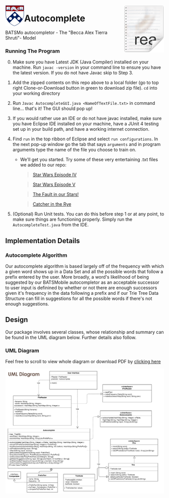 <img src="https://github.com/shruti0085/594-AutoComplete/blob/master/Media/shield-only-RGB-4k.png" align="left" width="60" hieght="60"> <img src="https://github.com/shruti0085/594-AutoComplete/blob/master/Media/icon.png" align="right" />


# Autocomplete 
BATSMo autocompletor - The "Becca Alex Tierra Shruti"- Model
<br />



### Running The Program
0. Make sure you have Latest JDK (Java Compiler) installed on your machine.  Run `javac -version` in your command line to ensure you have the latest version.  If you do not have Javac skip to Step 3.
1. Add the zipped contents on this repo above to a local folder (go to top right Clone-or-Download button in green to download zip file).  `cd` into your working directory
2. Run `Javac AutocompleteGUI.java <NameOfTextFile.txt>` in command line... that's it!  The GUI should pop up!
3. If you would rather use an IDE or do not have javac installed, make sure you have Eclipse IDE installed on your machine, have a JUnit 4 testing set up in your build path, and have a working internet connection.
4. Find `run` in the top ribbon of Eclipse and select `run configurations`.  In the next pop-up window go the tab that says `arguments` and in program arguments type the name of the file you choose to train on. 
   - We'll get you started.  Try some of these very entertaining .txt files we added to our repo:
   
      > [Star Wars Episode IV](https://github.com/shruti0085/594-AutoComplete/blob/master/StarWarsEpisodeIV.txt)
      
      > [Star Wars Episode V](https://github.com/shruti0085/594-AutoComplete/blob/master/StarWarsEpisodeV.txt)
      
      > [The Fault in our Stars!](https://github.com/shruti0085/594-AutoComplete/blob/master/fault.txt)
      
      > [Catcher in the Rye](https://github.com/shruti0085/594-AutoComplete/blob/master/catcher.txt)
      
4. (Optional) Run Unit tests. You can do this before step 1 or at any point, to make sure things are functioning properly. Simply run the `AutocompleteTest.java` from the IDE.

## Implementation Details

### Autocomplete Algorithm
Our autocomplete algorithm is based largely off of the frequency with which a given word shows up in a Data Set and all the possible words that follow a prefix entered by the user. More broadly, a word's likelihood of being suggested by our BATSMobile autocompletor as an acceptable successor to user input is definined by whether or not there are enough successors given it's frequency in the data following a prefix and if our Trie Tree Data Structure can fill in suggestions for all the possible words if there's not enough suggestions.  

## Design
Our package involves several classes, whose relationship and summary can be found in the UML diagram below. Further details also follow.

### UML Diagram 

Feel free to scroll to view whole diagram or download PDF by [clicking here](https://github.com/shruti0085/594-AutoComplete/blob/master/Media/UML_Diagram.pdf)

![BATSMO UML](https://github.com/shruti0085/594-AutoComplete/blob/master/Media/Autocomplete%20UML_cropped.png)
